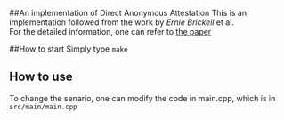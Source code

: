 ##An implementation of Direct Anonymous Attestation
This is an implementation followed from the work by *Ernie Brickell* et al.
<br>
For the detailed information, one can refer to [the paper](https://eprint.iacr.org/2004/205.pdf)
<br>

##How to start
Simply type `make`

## How to use
To change the senario, one can modify the code in main.cpp, which is in `src/main/main.cpp`
